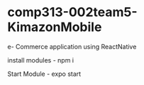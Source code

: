 # comp313-002team5-KimazonMobile
e- Commerce application using ReactNative
 
install modules  -  npm i
 
Start Module - expo start 
